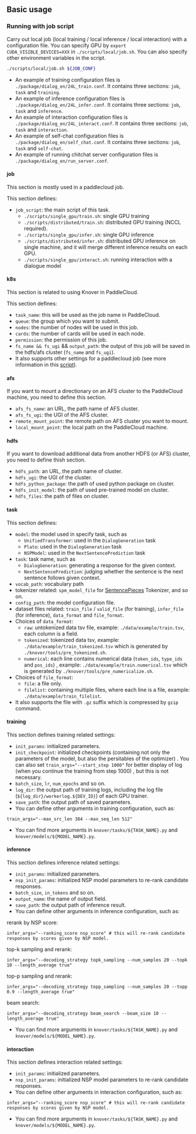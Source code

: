 ## Basic usage

### Running with job script
Carry out local job (local training / local inference / local interaction) with a configuration file. You can specify GPU by `export CUDA_VISIBLE_DEVICES=XXX` in `./scripts/local/job.sh`. You can also specify other environment variables in the script.

``` bash
./scripts/local/job.sh ${JOB_CONF}
```

- An example of training configuration files is `./package/dialog_en/24L_train.conf`. It contains three sections: `job`, `task` and `training`.
- An example of inference configuration files is `./package/dialog_en/24L_infer.conf`. It contains three sections: `job`, `task` and `inference`.
- An example of interaction configuration files is `./package/dialog_en/24L_interact.conf`. It contains three sections: `job`, `task` and `interaction`.
- An example of self-chat configuration files is `./package/dialog_en/self_chat.conf`. It contains three sections: `job`, `task` and `self-chat`.
- An example of running chitchat server configuration files is `./package/dialog_en/run_server.conf`.

#### job
This section is mostly used in a paddlecloud job.

This section defines:
- `job_script`: the main script of this task.
    - `./scripts/single_gpu/train.sh`: single GPU training
    - `./scripts/distributed/train.sh`: distributed GPU training (NCCL required).
    - `./scripts/single_gpu/infer.sh`: single GPU inference
    - `./scripts/distributed/infer.sh`: distributed GPU inference on single machine, and it will merge different inference results on each GPU.
    - `./scripts/single_gpu/interact.sh`: running interaction with a dialogue model

#### k8s
This section is related to using Knover in PaddleCloud.

This section defines:
- `task_name`: this will be used as the job name in PaddleCloud.
- `queue`: the group which you want to submit.
- `nodes`: the number of nodes will be used in this job.
- `cards`: the number of cards will be used in each node.
- `permission`: the permission of this job.
- `fs_name && fs_ugi` && `output_path`: the output of this job will be saved in the hdfs/afs cluster (`fs_name` and `fs_ugi`).
- It also supports other settings for a paddlecloud job (see more information in this [script](../scripts/paddlecloud/k8s_submit.sh)).

#### afs
If you want to mount a directionary on an AFS cluster to the PaddleCloud machine, you need to define this section.

- `afs_fs_name`: an URL, the path name of AFS cluster.
- `afs_fs_ugi`: the UGI of the AFS cluster.
- `remote_mount_point`: the remote path on AFS cluster you want to mount.
- `local_mount_point`: the local path on the PaddleCloud machine.

#### hdfs
If you want to download additional data from another HDFS (or AFS) cluster, you need to define thish section.

- `hdfs_path`: an URL, the path name of cluster.
- `hdfs_ugi`: the UGI of the cluster.
- `hdfs_python_package`: the path of used python package on cluster.
- `hdfs_init_model`: the path of used pre-trained model on cluster.
- `hdfs_files`: the path of files on cluster.

#### task
This section defines:
- `model`: the model used in specify task, such as
    - `UnifiedTransformer`: used in the `DialogGeneration` task
    - `Plato`: used in the `DialogGeneration` task
    - `NSPModel`: used in the `NextSentencePrediction` task
- `task`: task name, such as
    - `DialogGeneration`: generating a response for the given context.
    - `NextSentencePrediction`: judging whether the sentence is the next sentence follows given context.
- `vocab_path`: vocabulary path
- tokenizer related: `spm_model_file` for [SentencePieces](https://github.com/google/sentencepiece) Tokenizer, and so on.
- `config_path`: the model configuration file.
- dataset files related: `train_file` / `valid_file` (for training), `infer_file` (for inference), `data_format` and `file_format`.
- Choices of `data_format`:
    - `raw`: untokenized data tsv file, example: `./data/example/train.tsv`, each column is a field.
    - `tokenized`: tokenized data tsv, example: `./data/example/train_tokenized.tsv` which is generated by `./knover/tools/pre_tokenized.sh`.
    - `numerical`: each line contains numerical data (`token_ids`, `type_ids` and `pos_ids`) , example: `./data/example/train.numerical.tsv` which is generated by `./knover/tools/pre_numericalize.sh`.
- Choices of `file_format`:
    - `file`: a file only.
    - `filelist`: containing multiple files, where each line is a file, example: `./data/example/train_filelist`.
- It also supports the file with `.gz` suffix which is compressed by `gzip` command.

#### training
This section defines training related settings:
- `init_params`: initialized parameters.
- `init_checkpoint`: initialized checkpoints (containing not only the parameters of the model, but also the persitables of the optimizer) . You can also set `train_args="--start_step 1000"` for better display of log (when you continue the training from step 1000) , but this is not necessary.
- `batch_size`, `lr`, `num_epochs` and so on.
- `log_dir`: the output path of training logs, including the log file (`${log_dir}/workerlog.${DEV_ID}`) of each GPU trainer.
- `save_path`: the output path of saved parameters.
- You can define other arguments in training configuration, such as:

```
train_args="--max_src_len 384 --max_seq_len 512"
```

- You can find more arguments in `knover/tasks/${TASK_NAME}.py` and `knover/models/${MODEL_NAME}.py`.

#### inference
This section defines inference related settings:
- `init_params`: initialized parameters.
- `nsp_init_params`: initialized NSP model parameters to re-rank candidate responses.
- `batch_size`, `in_tokens` and so on.
- `output_name`: the name of output field.
- `save_path`: the output path of inference result.
- You can define other arguments in inference configuration, such as:

rerank by NSP score:

```
infer_args="--ranking_score nsp_score" # this will re-rank candidate responses by scores given by NSP model.
```

top-k sampling and rerank:

```
infer_args="--decoding_strategy topk_sampling --num_samples 20 --topk 10 --length_average true"
```

top-p sampling and rerank:

```
infer_args="--decoding_strategy topp_sampling --num_samples 20 --topp 0.9 --length_average true"
```

beam search:

```
infer_args="--decoding_strategy beam_search --beam_size 10 --length_average true"
```

- You can find more arguments in `knover/tasks/${TASK_NAME}.py` and `knover/models/${MODEL_NAME}.py`.

#### interaction
This section defines interaction related settings:
- `init_params`: initialized parameters.
- `nsp_init_params`: initialized NSP model parameters to re-rank candidate responses.
- You can define other arguments in interaction configuration, such as:

```
infer_args="--ranking_score nsp_score" # this will re-rank candidate responses by scores given by NSP model.
```

- You can find more arguments in `knover/tasks/${TASK_NAME}.py` and `knover/models/${MODEL_NAME}.py`.
